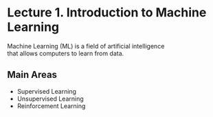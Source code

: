 # Lecture 1. Introduction to Machine Learning

Machine Learning (ML) is a field of artificial intelligence  
that allows computers to learn from data.

## Main Areas
- Supervised Learning
- Unsupervised Learning
- Reinforcement Learning

